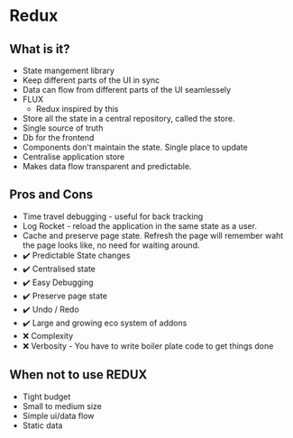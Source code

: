 # Redux

## What is it?

* State mangement library
* Keep different parts of the UI in sync
* Data can flow from different parts of the UI seamlessely
* FLUX
  * Redux inspired by this
* Store all the state in a central repository, called the store.
* Single source of truth
* Db for the frontend
* Components don't maintain the state. Single place to update
* Centralise application store
* Makes data flow transparent and predictable.

## Pros and Cons

* Time travel debugging - useful for back tracking
* Log Rocket - reload the application in the same state as a user.
* Cache and preserve page state. Refresh the page will remember waht the page looks like, no need for waiting around.
* :heavy_check_mark: Predictable State changes
* :heavy_check_mark: Centralised state
* :heavy_check_mark: Easy Debugging
* :heavy_check_mark: Preserve page state
* :heavy_check_mark: Undo / Redo
* :heavy_check_mark: Large and growing eco system of addons
* :x: Complexity
* :x: Verbosity - You have to write boiler plate code to get things done

## When not to use REDUX

* Tight budget
* Small to medium size
* Simple ui/data flow
* Static data

